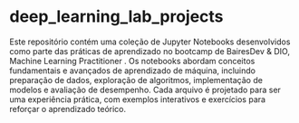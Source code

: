 # deep_learning_lab_projects

Este repositório contém uma coleção de Jupyter Notebooks desenvolvidos como parte das práticas de aprendizado no bootcamp de BairesDev & DIO, Machine Learning Practitioner .
Os notebooks abordam conceitos fundamentais e avançados de aprendizado de máquina, incluindo preparação de dados, exploração de algoritmos,
implementação de modelos e avaliação de desempenho. Cada arquivo é projetado para ser uma experiência prática,
com exemplos interativos e exercícios para reforçar o aprendizado teórico.



